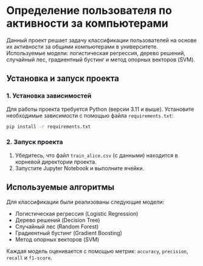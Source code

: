 # Определение пользователя по активности за компьютерами

Данный проект решает задачу классификации пользователей на основе их активности за общими компьютерами в университете. Используемые модели: логистическая регрессия, дерево решений, случайный лес, градиентный бустинг и метод опорных векторов (SVM).

## Установка и запуск проекта

### 1. Установка зависимостей

Для работы проекта требуется Python (версии 3.11 и выше). Установите необходимые зависимости с помощью файла `requirements.txt`:

```bash
pip install -r requirements.txt
```

### 2. Запуск проекта

1. Убедитесь, что файл `train_alice.csv` (с данными) находится в корневой директории проекта.
2. Запустите Jupyter Notebook и выполните ячейки.

## Используемые алгоритмы

Для классификации были реализованы следующие модели:
- Логистическая регрессия (Logistic Regression)
- Дерево решений (Decision Tree)
- Случайный лес (Random Forest)
- Градиентный бустинг (Gradient Boosting)
- Метод опорных векторов (SVM)

Каждая модель оценивается с помощью метрик: `accuracy`, `precision`, `recall` и `f1-score`.
